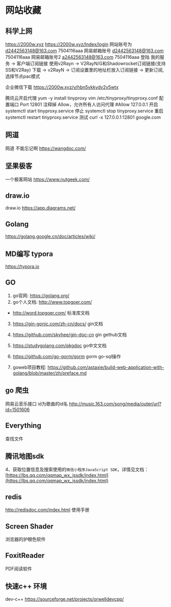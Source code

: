# 网站收藏
 ##  科学上网
   https://2000w.xyz
   https://2000w.xyz/Index/login
   网站账号为 d2442563148@163.com  7504116aaa 
   网易邮箱账号 d2442563148@163.com  7504116aaa
   网易邮箱账号2 a2442563148@163.com  7504116aaa
   登陆 我的服务 → 客户端订阅链接 使用v2Rayn → V2RayN/G和Shadowrocket订阅链接(支持SS和V2Ray)
   下载 → v2RayN → 订阅设置里的地址栏放入订阅链接 → 更新订阅,选择节点pac模式



   企业微信下载
   https://2000w.xyz/v/hbn5vkkydv2y5wtx


   腾讯云开启代理
   yum -y install tinyproxy
   vim /etc/tinyproxy/tinyproxy.conf
   配置端口 Port 12801
   注释掉 Allow，允许所有人访问代理 #Allow 127.0.0.1
   开启 systemctl start tinyproxy.service
   停止 systemctl stop tinyproxy.service
   重启 systemctl restart tinyproxy.service
   测试 curl -x 127.0.0.1:12801 google.com

## 网道   
   网道 不能忘记啊
   https://wangdoc.com/

## 坚果极客   
   一个极客网站
   https://www.nutgeek.com/
   
## draw.io   
   draw.io
   https://app.diagrams.net/
   
## Golang   
   https://golang.google.cn/doc/articles/wiki/
   

## MD编写 typora
https://typora.io

 ##  GO
 1. go官网: https://golang.org/
 2. go个人文档: http://www.topgoer.com/
  - http://word.topgoer.com/ 标准库文档
 3. https://gin-gonic.com/zh-cn/docs/ gin文档
 4. https://github.com/skyhee/gin-doc-cn gin gethub文档
 5. https://studygolang.com/pkgdoc go中文文档
 5. https://github.com/go-gorm/gorm  gorm go-sql操作
  
 6. goweb项目教程: https://github.com/astaxie/build-web-application-with-golang/blob/master/zh/preface.md

## go 爬虫
网易云音乐接口 id为歌曲的id名
http://music.163.com/song/media/outer/url?id=1501606



##  Everything
   查找文件

## 腾讯地图sdk
 4、获取位置信息及搜索使用的`微信小程序JavaScript SDK`，详情见文档：[https://lbs.qq.com/qqmap_wx_jssdk/index.html](https://lbs.qq.com/qqmap_wx_jssdk/index.html)

## redis
http://redisdoc.com/index.html  使用手册

## Screen Shader
浏览器的护眼色软件
## FoxitReader
PDF阅读软件


## 快速c++ 环境
dev-c++
https://sourceforge.net/projects/orwelldevcpp/

    



